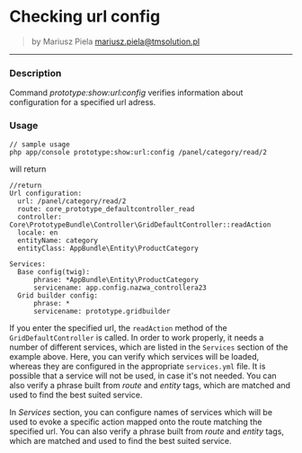 # Checking url config

>by Mariusz Piela <mariusz.piela@tmsolution.pl>

---


### Description

Command *prototype:show:url:config* verifies information about configuration for a specified url adress.

### Usage


```
// sample usage
php app/console prototype:show:url:config /panel/category/read/2
```
will return 

```
//return 
Url configuration:
  url: /panel/category/read/2
  route: core_prototype_defaultcontroller_read
  controller: Core\PrototypeBundle\Controller\GridDefaultController::readAction
  locale: en
  entityName: category
  entityClass: AppBundle\Entity\ProductCategory

Services:
  Base config(twig):
      phrase: *AppBundle\Entity\ProductCategory
      servicename: app.config.nazwa_controllera23
  Grid builder config:
      phrase: *
      servicename: prototype.gridbuilder
```

If you enter the specified url, the `readAction` method of the `GridDefaultController` is called. In order to work properly, it needs a number of different services, which are listed in the `Services` section of the example above. Here, you can verify which services will be loaded, whereas they are configured in the appropriate `services.yml` file. It is possible that a service will not be used, in case it's not needed. 
You can also verify a phrase built from *route* and *entity* tags, which are matched and used to find the best suited service.

In *Services* section, you can configure names of services which will be used to evoke a specific action mapped onto the route matching the specified url. You can also verify a phrase built from *route* and *entity* tags, which are matched and used to find the best suited service.

